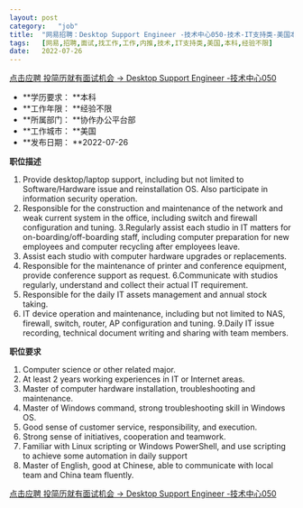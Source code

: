 ```yaml
---
layout:	post
category:	"job"
title:	"网易招聘：Desktop Support Engineer -技术中心050-技术-IT支持类-美国本科经验不限"
tags:	[网易,招聘,面试,找工作,工作,内推,技术,IT支持类,美国,本科,经验不限]
date:	2022-07-26
---
```


[点击应聘 投简历就有面试机会 -> Desktop Support Engineer -技术中心050](http://mobile.bole.netease.com/bole/boleDetail?id=40779&employeeId=346f03c3cda5f04c&key=all)



- **学历要求： **本科
- **工作年限： **经验不限
- **所属部门： **协作办公平台部
- **工作城市： **美国
- **发布日期： **2022-07-26



**职位描述**
1. Provide desktop/laptop support, including but not limited to Software/Hardware issue and reinstallation OS. Also participate in information security operation.
2. Responsible for the construction and maintenance of the network and weak current system in the office, including switch and firewall configuration and tuning.
3.Regularly assist each studio in IT matters for on-boarding/off-boarding staff, including computer preparation for new employees and computer recycling after employees leave.
4. Assist each studio with computer hardware upgrades or replacements.
5. Responsible for the maintenance of printer and conference equipment, provide conference support as request.
6.Communicate with studios regularly, understand and collect their actual IT requirement.
7. Responsible for the daily IT assets management and annual stock taking.
8. IT device operation and maintenance, including but not limited to NAS, firewall, switch, router, AP configuration and tuning.
9.Daily IT issue recording, technical document writing and sharing with team members.



**职位要求**
1. Computer science or other related major.
2. At least 2 years working experiences in IT or Internet areas.
3. Master of computer hardware installation, troubleshooting and maintenance.
4. Master of Windows command, strong troubleshooting skill in Windows OS.
5. Good sense of customer service, responsibility, and execution.
6. Strong sense of initiatives, cooperation and teamwork.
7. Familiar with Linux scripting or Windows PowerShell, and use scripting to achieve some automation in daily support
8. Master of English, good at Chinese, able to communicate with local team and China team fluently.



[点击应聘 投简历就有面试机会 -> Desktop Support Engineer -技术中心050](http://mobile.bole.netease.com/bole/boleDetail?id=40779&employeeId=346f03c3cda5f04c&key=all)